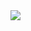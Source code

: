 <img align="center" src="http://www.plantuml.com/plantuml/svg/hPBDRXCn58NtUOfBLgaKaWqhLaqJbH_r9pJDkhhZkKqCjg_nJqg3U1Z4egBRYYUO5-DwfYcgoW84YHIDFJxdV3dN-p5XIDcQtZFjbCarmJeb7r-Enm6lHYkTrhdAaO9YbyYbaM8xnZfeT1kJVHvFNpoV6tHfUNmqDfWe9jcwc5qxj5gDV77kpIb4TeDYCuJ-ZB7cq9UdPSpDrw0Pn3HRg1cYZeai3g5TbdEZ_jvEhzY8QCe6AmuxZtcGoB80GPU0ZMvkE8B7W81mUlAg6FIcGe_QKRWuuEng3DU3IebwqUKLhM0rDyqFYlszppsGpuDcLWtgge1ZmWeZjR4SqohGujqHxBPXeTRYLTvEWiKjEGICeDqboxBp1XzueslPhX4cypT05aHD1ikhviu7ZR4GTm3MioEN1j5Z2-jMXc2EAuA9zqOhJ9fT2NoF6umgQ9y0NGqJjye6ktuaiBc5n1A80fCeNA8YaEydJq4tjqxfje2SjD7R0lgDk_uOyls4dY9PBfKSSwLDIrEopWXLWXEXsj3_oouTHOiX-RL4no4aj5NptOBlx2-pwyhjX0fzog5rrLQgia_PqMkXa_eBvC87wHKE0rgwul01klqTF9THrVAR0cvrNPOC5Jh5Gy0oWtR8WLO1Oybqj6hkLDVObrxlZCpzlUzckEp-A3nSzHBrTd5wCdvzVZvVYEYNGYh-OuLYytSHxTckY4FSGg2FMKVT5IbERBJI2LtDm1d8RNHvVdoPHxyrRZthGdxKt0w1eWgq8SbA6GjNEtrbidvi1eFfsNAsrtdEfWVtRjB1FsC-vTmdLsThVW80">
